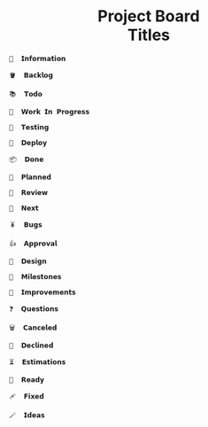 
<div align = center>

# Project Board <br> Titles

</div>

```
📢  𝗜𝗻𝗳𝗼𝗿𝗺𝗮𝘁𝗶𝗼𝗻
```

```
🪣  𝗕𝗮𝗰𝗸𝗹𝗼𝗴
```

```
📚  𝗧𝗼𝗱𝗼
```

```
🚧  𝗪𝗼𝗿𝗸 𝗜𝗻 𝗣𝗿𝗼𝗴𝗿𝗲𝘀𝘀
```

```
🧪  𝗧𝗲𝘀𝘁𝗶𝗻𝗴
```

```
📡  𝗗𝗲𝗽𝗹𝗼𝘆
```

```
📦  𝗗𝗼𝗻𝗲
```

```
📑  𝗣𝗹𝗮𝗻𝗻𝗲𝗱
```

```
📝  𝗥𝗲𝘃𝗶𝗲𝘄
```

```
📆  𝗡𝗲𝘅𝘁
```

```
🪳  𝗕𝘂𝗴𝘀
```

```
👍  𝗔𝗽𝗽𝗿𝗼𝘃𝗮𝗹
```

```
🎨  𝗗𝗲𝘀𝗶𝗴𝗻
```

```
📍  𝗠𝗶𝗹𝗲𝘀𝘁𝗼𝗻𝗲𝘀
```

```
🧽  𝗜𝗺𝗽𝗿𝗼𝘃𝗲𝗺𝗲𝗻𝘁𝘀
```

```
❓  𝗤𝘂𝗲𝘀𝘁𝗶𝗼𝗻𝘀
```

```
🗑  𝗖𝗮𝗻𝗰𝗲𝗹𝗲𝗱
```

```
🚫  𝗗𝗲𝗰𝗹𝗶𝗻𝗲𝗱
```

```
⏳  𝗘𝘀𝘁𝗶𝗺𝗮𝘁𝗶𝗼𝗻𝘀
```

```
👟  𝗥𝗲𝗮𝗱𝘆
```

```
🩹  𝗙𝗶𝘅𝗲𝗱
```

```
🪄  𝗜𝗱𝗲𝗮𝘀
```

<br>
